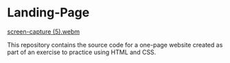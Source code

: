 # Landing-Page

[screen-capture (5).webm](https://user-images.githubusercontent.com/121032724/224552213-2ef15b92-81f5-4f30-a4fb-5a040e2c3537.webm)

This repository contains the source code for a one-page website created as part of an exercise to practice using HTML and CSS. 

